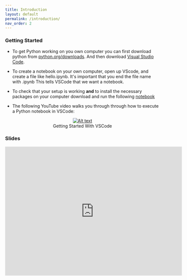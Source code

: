 ```yaml
---
title: Introduction
layout: default
permalink: /introduction/
nav_order: 2
---
```


### **Getting Started**


- To get Python working on you own computer you can first download python from [python.org/downloads](https://www.python.org/downloads/). And then download [Visual Studio Code](https://code.visualstudio.com/).

- To create a notebook on your own computer, open up VScode, and create a file like  hello.ipynb. It's important that you end the file name with .ipynb This tells VSCode that we want a notebook.

- To check that your setup is working **and** to install the necessary packages on your computer download and run the following [notebook](https://github.com/pharringtonp19/business-analytics/blob/main/notebooks/Check_Local_Setup.ipynb)

- The following YouTube video walks you through through how to execute a Python notebook in VSCode:

<figure style="text-align: center;">
  <a href="https://youtu.be/T6VFy57DLlk">
    <img src="{{ site.baseurl }}/assets/images/yt.png" alt="Alt text">
  </a>
  <figcaption>Getting Started With VSCode</figcaption>
</figure>

<!-- [![YouTube](./../../assets/images/yt.png)](https://youtu.be/T6VFy57DLlk) -->

### **Slides**

<iframe src="https://slides.com/pharringtonp19/ba-introduction/embed?byline=hidden&share=hidden" width="576" height="420" title="BA - Introduction" scrolling="no" frameborder="0" webkitallowfullscreen mozallowfullscreen allowfullscreen></iframe>